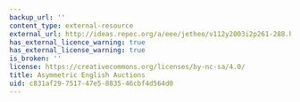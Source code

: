 ```yaml
---
backup_url: ''
content_type: external-resource
external_url: http://ideas.repec.org/a/eee/jetheo/v112y2003i2p261-288.html
has_external_licence_warning: true
has_external_license_warning: true
is_broken: ''
license: https://creativecommons.org/licenses/by-nc-sa/4.0/
title: Asymmetric English Auctions
uid: c831af29-7517-47e5-8835-46cbf4d564d0
---
```

